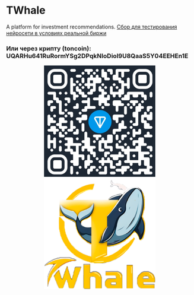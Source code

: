# TWhale
A platform for investment recommendations.
[Сбор для тестирования нейросети в условиях реальной биржи](https://www.tinkoff.ru/cf/4I7TnmPpO2e)
<h3>Или через крипту (toncoin): UQARHu641RuRormYSg2DPqkNIoDiol9U8QaaS5Y04EEHEn1E</h3>
<p align="center">
  <img height="300" width="300" src="https://github.com/bratik1744/TWhale/blob/main/additional_files/ton.jpg" />
  <img height="300" width="300" src="https://github.com/bratik1744/TWhale/blob/main/additional_files/logo_new.png" />
</p>



